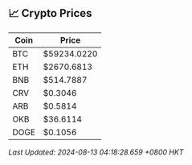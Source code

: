 ## 📈 Crypto Prices

| Coin | Price |
| ---- | ----- |
| BTC | $59234.0220 |
| ETH | $2670.6813 |
| BNB | $514.7887 |
| CRV | $0.3046 |
| ARB | $0.5814 |
| OKB | $36.6114 |
| DOGE | $0.1056 |

_Last Updated: 2024-08-13 04:18:28.659 +0800 HKT_